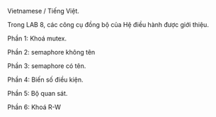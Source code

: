 Vietnamese / Tiếng Việt.

Trong LAB 8, các công cụ đồng bộ của Hệ điều hành được giới thiệu.

Phần 1: Khoá mutex.

Phần 2: semaphore không tên

Phần 3: semaphore có tên.

Phần 4: Biến số điều kiện.

Phần 5: Bộ quan sát.

Phần 6: Khoá R-W
